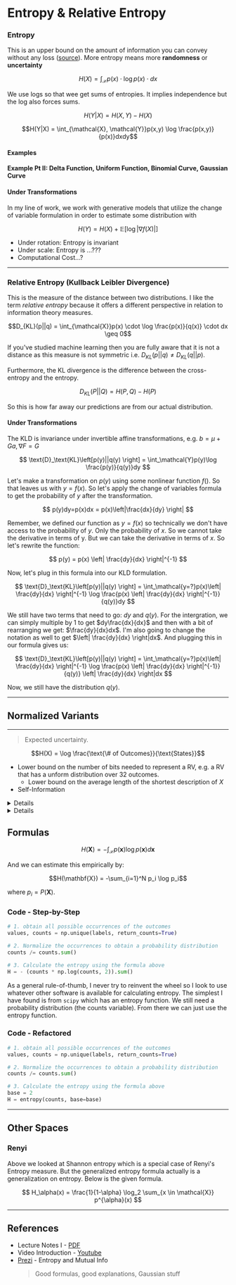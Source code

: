 # Entropy & Relative Entropy

### Entropy

This is an upper bound on the amount of information you can convey without any loss ([source](https://blog.evjang.com/2019/07/likelihood-model-tips.html)). More entropy means more **randomness** or **uncertainty**

$$H(X)=\int_{\mathcal{X}}p(x)\cdot \log p(x) \cdot dx$$

We use logs so that wee get sums of entropies. It implies independence but the log also forces sums.

$$H(Y|X) = H(X,Y)-H(X)$$

$$H(Y|X) = \int_{\mathcal{X}, \mathcal{Y}}p(x,y) \log \frac{p(x,y)}{p(x)}dxdy$$


#### Examples

**Example Pt II: Delta Function, Uniform Function, Binomial Curve, Gaussian Curve**

#### Under Transformations

In my line of work, we work with generative models that utilize the change of variable formulation in order to estimate some distribution with 

$$H(Y) = H(X) + \mathbb{E}\left[ \log |\nabla f(X)|\right]$$

* Under rotation: Entropy is invariant
* Under scale: Entropy is ...???
* Computational Cost...?

---
### Relative Entropy (Kullback Leibler Divergence)

This is the measure of the distance between two distributions. I like the term *relative entropy* because it offers a different perspective in relation to information theory measures.

$$D_{KL}(p||q) = \int_{\mathcal{X}}p(x) \cdot \log \frac{p(x)}{q(x)} \cdot dx \geq 0$$

If you've studied machine learning then you are fully aware that it is not a distance as this measure is not symmetric i.e. $D_{KL}(p||q) \neq D_{KL}(q||p)$.


Furthermore, the KL divergence is the difference between the cross-entropy and the entropy.

$$D_{KL}(P||Q) = H(P, Q) - H(P)$$

So this is how far away our predictions are from our actual distribution.


#### Under Transformations

The KLD is invariance under invertible affine transformations, e.g. $b = \mu + Ga, \nabla F = G$

$$
\text{D}_\text{KL}\left[p(y)||q(y) \right] = \int_\mathcal{Y}p(y)\log \frac{p(y)}{q(y)}dy
$$

Let's make a transformation on $p(y)$ using some nonlinear function $f()$. So that leaves us with $y = f(x)$. So let's apply the change of variables formula to get the probability of $y$ after the transformation.

$$
p(y)dy=p(x)dx = p(x)\left|\frac{dx}{dy} \right|
$$

Remember, we defined our function as $y=f(x)$ so technically we don't have access to the probability of $y$.  Only the probability of $x$. So we cannot take the derivative in terms of y. But we can take the derivative in terms of $x$. So let's rewrite the function:

$$
p(y) = p(x) \left| \frac{dy}{dx} \right|^{-1}
$$

Now, let's plug in this formula into our KLD formulation.

$$
\text{D}_\text{KL}\left[p(y)||q(y) \right] =
\int_\mathcal{y=?}p(x)\left| \frac{dy}{dx} \right|^{-1}
\log \frac{p(x) \left| \frac{dy}{dx} \right|^{-1}}{q(y)}dy
$$

We still have two terms that need to go: $dy$ and $q(y)$. For the intergration, we can simply multiple by 1 to get $dy\frac{dx}{dx}$ and then with a bit of rearranging we get: $\frac{dy}{dx}dx$. I'm also going to change the notation as well to get $\left| \frac{dy}{dx}  \right|dx$. And plugging this in our formula gives us:

$$
\text{D}_\text{KL}\left[p(y)||q(y) \right] =
\int_\mathcal{y=?}p(x)\left| \frac{dy}{dx} \right|^{-1}
\log \frac{p(x) \left| \frac{dy}{dx} \right|^{-1}}{q(y)}
\left| \frac{dy}{dx}  \right|dx
$$

Now, we still have the distribution $q(y)$.



---
## Normalized Variants


---

> Expected uncertainty.

$$H(X) = \log \frac{\text{\# of Outcomes}}{\text{States}}$$

* Lower bound on the number of bits needed to represent a RV, e.g. a RV that has a unform distribution over 32 outcomes.
  * Lower bound on the average length of the shortest description of $X$
* Self-Information


<details>
The standard definition of Entropy can be written as:



$$\begin{aligned}
D_{KLD}(P||Q) &=-\int_{-\infty}^{\infty} P(x) \log \frac{Q(y)}{P(x)}dx\\
&=\int_{-\infty}^{\infty} P(x) \log \frac{P(x)}{Q(y)}dx
\end{aligned}$$

and the discrete version:

$$\begin{aligned}
D_{KLD}(P||Q) &=-\sum_{x\in\mathcal{X}} P(x) \log \frac{Q(x)}{P(x)}\\
&=\sum_{x\in\mathcal{X}} P(x) \log \frac{P(x)}{Q(y)}
\end{aligned}$$


If we want the viewpoint in terms of expectations, we can do a bit of rearranging to get:

$$\begin{aligned}
D_{KLD} &= \sum_{x\in\mathcal{X}} P(x) \log \frac{P(x)}{Q(y)}\\
&= \sum_{x\in\mathcal{X}} P(x) \log P(x)- \sum_{-\infty}^{\infty}P(x)\log Q(y)dx \\
&= \sum_{x\in\mathcal{X}} P(x)\left[\log P(x) - \log Q(y) \right] \\
&= \mathbb{E}_x\left[ \log P(x) - \log Q(y)  \right]
\end{aligned}$$


</details>

<details>

#### Code - Step-by-Step

1. Obtain all of the possible occurrences of the outcomes. 
   ```python
   values, counts = np.unique(labels, return_counts=True)
   ```

2. Normalize the occurrences to obtain a probability distribution
   ```python
   counts /= counts.sum()
   ```

3. Calculate the entropy using the formula above
   ```python
   H = - (counts * np.log(counts, 2)).sum()
   ```

As a general rule-of-thumb, I never try to reinvent the wheel so I look to use whatever other software is available for calculating entropy. The simplest I have found is from `scipy` which has an entropy function. We still need a probability distribution (the counts variable). From there we can just use the entropy function.

2. Use Scipy Function
   ```python
   H = entropy(counts, base=base)
   ```
</details>

## Formulas

$$H(\mathbf{X}) = - \int_\mathcal{X} p(\mathbf{x}) \log p(\mathbf{x}) d\mathbf{x}$$

And we can estimate this empirically by:

$$H(\mathbf{X}) = -\sum_{i=1}^N p_i \log p_i$$

where $p_i = P(\mathbf{X})$.

### Code - Step-by-Step

```python
# 1. obtain all possible occurrences of the outcomes
values, counts = np.unique(labels, return_counts=True)

# 2. Normalize the occurrences to obtain a probability distribution 
counts /= counts.sum()

# 3. Calculate the entropy using the formula above
H = - (counts * np.log(counts, 2)).sum()
```

As a general rule-of-thumb, I never try to reinvent the wheel so I look to use whatever other software is available for calculating entropy. The simplest I have found is from `scipy` which has an entropy function. We still need a probability distribution (the counts variable). From there we can just use the entropy function.


### Code - Refactored

```python
# 1. obtain all possible occurrences of the outcomes
values, counts = np.unique(labels, return_counts=True)

# 2. Normalize the occurrences to obtain a probability distribution 
counts /= counts.sum()

# 3. Calculate the entropy using the formula above
base = 2
H = entropy(counts, base=base)
```

---
## Other Spaces


### Renyi

Above we looked at Shannon entropy which is a special case of Renyi's Entropy measure. But the generalized entropy formula actually is a generalization on entropy. Below is the given formula. 

$$
H_\alpha(x) = \frac{1}{1-\alpha} \log_2 \sum_{x \in \mathcal{X}} p^{\alpha}(x)
$$


---
## References

* Lecture Notes I - [PDF](http://www.ece.tufts.edu/ee/194NIT/lect01.pdf)
* Video Introduction - [Youtube](https://www.youtube.com/watch?v=ErfnhcEV1O8)
* [Prezi](https://gtas.unican.es/files/docencia/TICC/apuntes/tema1bwp_0.pdf) - Entropy and Mutual Info
    > Good formulas, good explanations, Gaussian stuff
